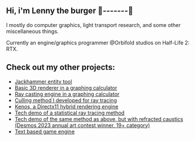 ## Hi, i'm Lenny the burger 🔦-------🔺
I mostly do computer graphics, light transport research, and some other miscellaneous things.

Currently an engine/graphics programmer @Orbifold studios on Half-Life 2: RTX.

## Check out my other projects:
- [Jackhammer entity tool](https://github.com/Lenny-the-burger/jackhammer-entity-tool)
- [Basic 3D renderer in a graphing calculator](https://www.desmos.com/calculator/sgj6yzt48v)
- [Ray casting engine in a graphing calculator](https://www.desmos.com/calculator/9pena6ikij)
- [Culling method I developed for ray tracing](https://www.desmos.com/calculator/lez3huteog)
- [Kenos, a Directx11 hybrid rendering engine](https://github.com/Lenny-the-burger/Kenos)
- [Tech demo of a statistical ray tracing method](https://www.desmos.com/calculator/vgunkhtc7g)
- [Tech demo of the same method as above, but with refracted caustics](https://www.desmos.com/calculator/e5qpngkyci) [(Desmos 2023 annual art contest winner, 19+ category)](https://www.desmos.com/art)
- [Text based game engine](https://github.com/Lenny-the-burger/text-render-base)
